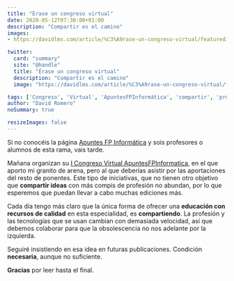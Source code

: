 ```yaml
---
title: "Érase un congreso virtual"
date: 2020-05-12T07:30:00+01:00
description: "Compartir es el camino"
images:
- https://davidlms.com/article/%C3%A9rase-un-congreso-virtual/featuredimage.png

twitter:
  card: "summary"
  site: "@handle"
  title: "Érase un congreso virtual"
  description: "Compartir es el camino"
  image: "https://davidlms.com/article/%C3%A9rase-un-congreso-virtual/featuredimage.png"

tags: ['Congreso', 'Virtual', 'ApuntesFPInformática', 'compartir', 'profesores', 'informática']
author: "David Romero"
noSummary: true

resizeImages: false
---
```

Si no conocéis la página [Apuntes FP Informática](https://apuntesfpinformatica.es/) y sois profesores o alumnos de esta rama, vais tarde.

Mañana organizan su [I Congreso Virtual ApuntesFPInformatica](https://apuntesfpinformatica.es/i-congreso/), en el que aporto mi granito de arena, pero al que deberías asistir por las aportaciones del resto de ponentes. Este tipo de iniciativas, que no tienen otro objetivo que **compartir ideas** con más compis de profesión no abundan, por lo que esperemos que puedan llevar a cabo muchas ediciones más.

Cada día tengo más claro que la única forma de ofrecer una **educación con recursos de calidad** en esta especialidad, es **compartiendo**. La profesión y las tecnologías que se usan cambian con demasiada velocidad, así que debemos colaborar para que la obsolescencia no nos adelante por la izquierda.

Seguiré insistiendo en esa idea en futuras publicaciones. Condición **necesaria**, aunque no suficiente.

**Gracias** por leer hasta el final.

